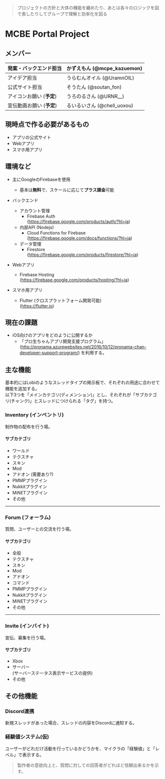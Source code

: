 <!DOCTYPE html>
<html>

<head>
  <meta charset="utf-8">
  <meta name="viewport" content="width=device-width, initial-scale=1.0">
  <title>MCBE Portal Project 仕様書</title>
  <link rel="stylesheet" href="https://stackedit.io/style.css" />
</head>

<body class="stackedit">
  <div class="stackedit__html"><blockquote>
<p>プロジェクトの方針と大体の機能を纏めたり、あとは各々のロジックを図で表したりしてグループで理解と効率化を図る</p>
</blockquote>
<h1 id="mcbe-portal-project">MCBE Portal Project</h1>
<h2 id="メンバー">メンバー</h2>

<table>
<thead>
<tr>
<th>発案・バックエンド担当</th>
<th>かずえもん (@mcpe_kazuemon)</th>
</tr>
</thead>
<tbody>
<tr>
<td>アイデア担当</td>
<td>うらむんオイル (@UramnOIL)</td>
</tr>
<tr>
<td>公式サイト担当</td>
<td>そうたん (@soutan_fon)</td>
</tr>
<tr>
<td>アイコンお願い (<strong>予定</strong>)</td>
<td>うろのるさん (@URNR__)</td>
</tr>
<tr>
<td>宣伝動画お願い (<strong>予定</strong>)</td>
<td>るいるいさん (@chell_uoxou)</td>
</tr>
</tbody>
</table><h2 id="現時点で作る必要があるもの">現時点で作る必要があるもの</h2>
<ul>
<li>アプリの公式サイト</li>
<li>Webアプリ</li>
<li>スマホ用アプリ</li>
</ul>
<h2 id="環境など">環境など</h2>
<ul>
<li>
<p>主にGoogleのFirebaseを使用</p>
<ul>
<li>基本は<strong>無料</strong>で、スケールに応じて<strong>プラス課金</strong>可能</li>
</ul>
</li>
<li>
<p>バックエンド</p>
<ul>
<li>アカウント管理
<ul>
<li>Firebase Auth<br>
(<a href="https://firebase.google.com/products/auth/?hl=ja">https://firebase.google.com/products/auth/?hl=ja</a>)</li>
</ul>
</li>
<li>内部API (Nodejs)
<ul>
<li>Cloud Functions for Firebase<br>
(<a href="https://firebase.google.com/docs/functions/?hl=ja">https://firebase.google.com/docs/functions/?hl=ja</a>)</li>
</ul>
</li>
<li>データ管理
<ul>
<li>Firestore<br>
(<a href="https://firebase.google.com/products/firestore/?hl=ja">https://firebase.google.com/products/firestore/?hl=ja</a>)</li>
</ul>
</li>
</ul>
</li>
<li>
<p>Webアプリ</p>
<ul>
<li>Firebase Hosting<br>
(<a href="https://firebase.google.com/products/hosting/?hl=ja">https://firebase.google.com/products/hosting/?hl=ja</a>)</li>
</ul>
</li>
<li>
<p>スマホ用アプリ</p>
<ul>
<li>Flutter (クロスプラットフォーム開発可能)<br>
(<a href="https://flutter.io">https://flutter.io</a>)</li>
</ul>
</li>
</ul>
<h2 id="現在の課題">現在の課題</h2>
<ul>
<li>iOS向けのアプリをどのように公開するか
<ul>
<li>「プロ生ちゃんアプリ開発支援プログラム」(<a href="http://pronama.azurewebsites.net/2016/10/12/pronama-chan-developer-support-program/">http://pronama.azurewebsites.net/2016/10/12/pronama-chan-developer-support-program/</a>) を利用する。</li>
</ul>
</li>
</ul>
<h2 id="主な機能">主な機能</h2>
<p>基本的にはLobiのようなスレッドタイプの掲示板で、それぞれの用途に合わせて機能を追加する。<br>
以下3つを「メインカテゴリ(ディメンション)」とし、それぞれが「サブカテゴリ(チャンク)」とスレッドにつけられる「タグ」を持つ。</p>
<h3 id="inventory-インベントリ">Inventory (インベントリ)</h3>
<p>制作物の配布を行う場。</p>
<h4 id="サブカテゴリ">サブカテゴリ</h4>
<ul>
<li>ワールド</li>
<li>テクスチャ</li>
<li>スキン</li>
<li>Mod</li>
<li>アドオン (需要あり?)</li>
<li>PMMPプラグイン</li>
<li>Nukkitプラグイン</li>
<li>MiNETプラグイン</li>
<li>その他</li>
</ul>
<hr>
<h3 id="forum-フォーラム">Forum (フォーラム)</h3>
<p>質問、ユーザーとの交流を行う場。</p>
<h4 id="サブカテゴリ-1">サブカテゴリ</h4>
<ul>
<li>全般</li>
<li>テクスチャ</li>
<li>スキン</li>
<li>Mod</li>
<li>アドオン</li>
<li>コマンド</li>
<li>PMMPプラグイン</li>
<li>Nukkitプラグイン</li>
<li>MiNETプラグイン</li>
<li>その他</li>
</ul>
<hr>
<h3 id="invite-インバイト">Invite (インバイト)</h3>
<p>宣伝、募集を行う場。</p>
<h4 id="サブカテゴリ-2">サブカテゴリ</h4>
<ul>
<li>Xbox</li>
<li>サーバー<br>
(サーバーステータス表示サービスの提供)</li>
<li>その他</li>
</ul>
<h2 id="その他機能">その他機能</h2>
<h3 id="discord連携">Discord連携</h3>
<p>新規スレッドがあった場合、スレッドの内容をDiscordに通知する。</p>
<h3 id="経験値システム仮">経験値システム(仮)</h3>
<p>ユーザーがどれだけ活動を行っているかどうかを、マイクラの「経験値」と「レベル」で表示する。</p>
<blockquote>
<p>製作者の意欲向上と、質問に対しての回答者がどれほど信頼出来るかを示す。</p>
</blockquote>
</div>
</body>

</html>
